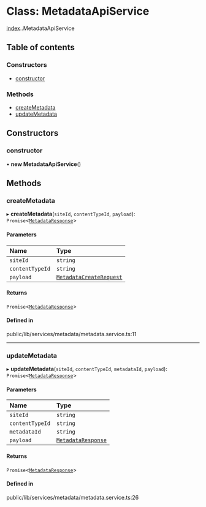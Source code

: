 # Class: MetadataApiService

[index](../wiki/index).[<internal>](../wiki/index.%3Cinternal%3E).MetadataApiService

## Table of contents

### Constructors

- [constructor](../wiki/index.%3Cinternal%3E.MetadataApiService#constructor)

### Methods

- [createMetadata](../wiki/index.%3Cinternal%3E.MetadataApiService#createmetadata)
- [updateMetadata](../wiki/index.%3Cinternal%3E.MetadataApiService#updatemetadata)

## Constructors

### constructor

• **new MetadataApiService**()

## Methods

### createMetadata

▸ **createMetadata**(`siteId`, `contentTypeId`, `payload`): `Promise`<[`MetadataResponse`](../wiki/index.%3Cinternal%3E.MetadataResponse)\>

#### Parameters

| Name | Type |
| :------ | :------ |
| `siteId` | `string` |
| `contentTypeId` | `string` |
| `payload` | [`MetadataCreateRequest`](../wiki/index.%3Cinternal%3E#metadatacreaterequest) |

#### Returns

`Promise`<[`MetadataResponse`](../wiki/index.%3Cinternal%3E.MetadataResponse)\>

#### Defined in

public/lib/services/metadata/metadata.service.ts:11

___

### updateMetadata

▸ **updateMetadata**(`siteId`, `contentTypeId`, `metadataId`, `payload`): `Promise`<[`MetadataResponse`](../wiki/index.%3Cinternal%3E.MetadataResponse)\>

#### Parameters

| Name | Type |
| :------ | :------ |
| `siteId` | `string` |
| `contentTypeId` | `string` |
| `metadataId` | `string` |
| `payload` | [`MetadataResponse`](../wiki/index.%3Cinternal%3E.MetadataResponse) |

#### Returns

`Promise`<[`MetadataResponse`](../wiki/index.%3Cinternal%3E.MetadataResponse)\>

#### Defined in

public/lib/services/metadata/metadata.service.ts:26

